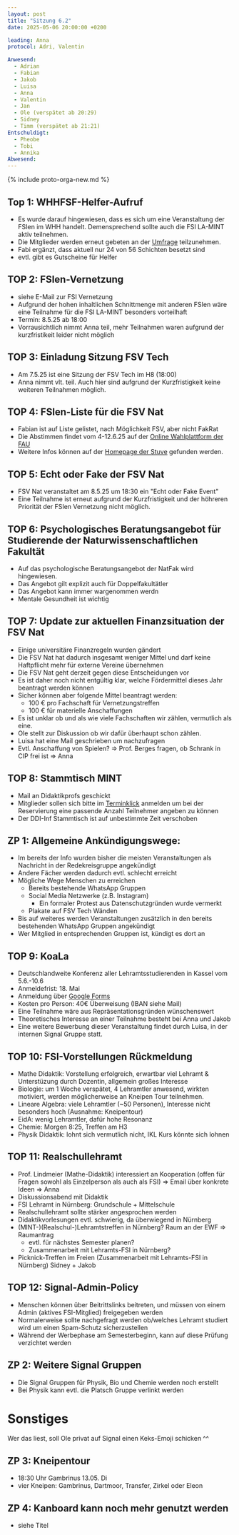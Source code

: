 ```yaml
---
layout: post
title: "Sitzung 6.2"
date: 2025-05-06 20:00:00 +0200

leading: Anna
protocol: Adri, Valentin

Anwesend:
  - Adrian
  - Fabian
  - Jakob
  - Luisa
  - Anna
  - Valentin
  - Jan
  - Ole (verspätet ab 20:29)
  - Sidney
  - Timm (verspätet ab 21:21)
Entschuldigt:
  - Pheobe
  - Tobi
  - Annika
Abwesend:
---
```

{% include proto-orga-new.md %}

## Top 1: WHHFSF-Helfer-Aufruf
- Es wurde darauf hingewiesen, dass es sich um eine Veranstaltung der FSIen im WHH handelt. Demensprechend sollte auch die FSI LA-MINT aktiv teilnehmen.
- Die Mitglieder werden erneut gebeten an der [Umfrage](https://umfrage.stuve.fau.de/478951) teilzunehmen.
- Fabi ergänzt, dass aktuell nur 24 von 56 Schichten besetzt sind
- evtl. gibt es Gutscheine für Helfer


## TOP 2: FSIen-Vernetzung
- siehe E-Mail zur FSI Vernetzung
- Aufgrund der hohen inhaltlichen Schnittmenge mit anderen FSIen wäre eine Teilnahme für die FSI LA-MINT besonders vorteilhaft
- Termin: 8.5.25 ab 18:00
- Vorrausichtlich nimmt Anna teil, mehr Teilnahmen waren aufgrund der kurzfristikeit leider nicht möglich

## TOP 3: Einladung Sitzung FSV Tech
- Am 7.5.25 ist eine Sitzung der FSV Tech im H8 (18:00)
- Anna nimmt vlt. teil. Auch hier sind aufgrund der Kurzfristigkeit keine weiteren Teilnahmen möglich.

## TOP 4: FSIen-Liste für die FSV Nat
- Fabian ist auf Liste gelistet, nach Möglichkeit FSV, aber nicht FakRat
- Die Abstimmen findet vom 4-12.6.25 auf der [Online Wahlplattform der FAU](https://online-wahlen.fau.de)
- Weitere Infos können auf der [Homepage der Stuve](https://stuve.fau.de/mitbestimmung/wahlen/) gefunden werden.

## TOP 5: Echt oder Fake der FSV Nat
- FSV Nat veranstaltet am 8.5.25 um 18:30 ein "Echt oder Fake Event"
- Eine Teilnahme ist erneut aufgrund der Kurzfristigkeit und der höhreren Priorität der FSIen Vernetzung nicht möglich.

## TOP 6: Psychologisches Beratungsangebot für Studierende der Naturwissenschaftlichen Fakultät
- Auf das psychologische Beratungsangebot der NatFak wird hingewiesen.
- Das Angebot gilt explizit auch für Doppelfakultätler
- Das Angebot kann immer wargenommen werdn
- Mentale Gesundheit ist wichtig
## TOP 7: Update zur aktuellen Finanzsituation der FSV Nat
- Einige universitäre Finanzregeln wurden gändert
- Die FSV Nat hat dadurch insgesamt weniger Mittel und darf keine Haftpflicht mehr für externe  Vereine übernehmen
- Die FSV Nat geht derzeit gegen diese Entscheidungen vor
- Es ist daher noch nicht entgültig klar, welche Fördermittel dieses Jahr beantragt werden können
- Sicher können aber folgende Mittel beantragt werden:
    - 100 € pro Fachschaft für Vernetzungstreffen
    - 100 € für materielle Anschaffungen
- Es ist unklar ob und als wie viele Fachschaften wir zählen, vermutlich als eine.
- Ole stellt zur Diskussion ob wir dafür überhaupt schon zählen.
- Luisa hat eine Mail geschrieben um nachzufragen
- Evtl. Anschaffung von Spielen? => Prof. Berges fragen, ob Schrank in CIP frei ist => Anna


## TOP 8: Stammtisch MINT
- Mail an Didaktikprofs geschickt 
- Mitglieder sollen sich bitte im [Terminklick](https://terminklick.stuve.fau.de/poll/JACWvt5G/vote/) anmelden um bei der Reservierung eine passende Anzahl Teilnehmer angeben zu können
- Der DDI-Inf Stammtisch ist auf unbestimmte Zeit verschoben

## ZP 1: Allgemeine Ankündigungswege: 
- Im bereits der Info wurden bisher die meisten Veranstaltungen als Nachricht in der Redekreisgruppe angekündigt
- Andere Fächer werden dadurch evtl. schlecht erreicht
- Mögliche Wege Menschen zu erreichen
    - Bereits bestehende WhatsApp Gruppen
    - Social Media Netzwerke (z.B. Instagram)
        - Ein formaler Protest aus Datenschutzgründen wurde vermerkt
    - Plakate auf FSV Tech Wänden
- Bis auf weiteres werden Veranstaltungen zusätzlich in den bereits bestehenden WhatsApp Gruppen angekündigt
- Wer Mitglied in entsprechenden Gruppen ist, kündigt es dort an


## TOP 9: KoaLa
- Deutschlandweite Konferenz aller Lehramtsstudierenden in Kassel vom 5.6.-10.6
- Anmeldefrist: 18. Mai
- Anmeldung über [Google Forms](https://forms.gle/sKC2o7LsvDrBv8ip8)
- Kosten pro Person: 40€ Überweisung (IBAN siehe Mail)
- Eine Teilnahme wäre aus Repräsentationsgründen wünschenswert
- Theoretisches Interesse an einer Teilnahme besteht bei Anna und Jakob
- Eine weitere Bewerbung dieser Veranstaltung findet durch Luisa, in der internen Signal Gruppe statt.

## TOP 10: FSI-Vorstellungen Rückmeldung
- Mathe Didaktik: Vorstellung erfolgreich, erwartbar viel Lehramt & Unterstüzung durch Dozentin, allgemein großes Interesse
- Biologie: um 1 Woche verspätet, 4 Lehramtler anwesend, wirkten motiviert, werden möglicherweise an Kneipen Tour teilnehmen.
- Lineare Algebra: viele Lehramtler (~50 Personen), Interesse nicht besonders hoch (Ausnahme: Kneipentour)
- EidA: wenig Lehramtler, dafür hohe Resonanz
- Chemie: Morgen 8:25, Treffen am H3
- Physik Didaktik: lohnt sich vermutlich nicht, IKL Kurs könnte sich lohnen

## TOP 11: Realschullehramt
- Prof. Lindmeier (Mathe-Didaktik) interessiert an Kooperation (offen für Fragen sowohl als Einzelperson als auch als FSI) => Email über konkrete Ideen => Anna
- Diskussionsabend mit Didaktik
- FSI Lehramt in Nürnberg: Grundschule + Mittelschule
- Realschullehramt sollte stärker angesprochen werden
- Didaktikvorlesungen evtl. schwierig, da überwiegend in Nürnberg
- (MINT-)(Realschul-)Lehramtstreffen in Nürnberg? Raum an der EWF => Raumantrag
    - evtl. für nächstes Semester planen?
    - Zusammenarbeit mit Lehramts-FSI in Nürnberg?
- Picknick-Treffen im Freien (Zusammenarbeit mit Lehramts-FSI in Nürnberg) Sidney + Jakob

## TOP 12: Signal-Admin-Policy
- Menschen können über Beitrittslinks beitreten, und müssen von einem Admin (aktives FSI-Mitglied) freigegeben werden
- Normalerweise sollte nachgefragt werden ob/welches Lehramt studiert wird um einen Spam-Schutz sicherzustellen
- Während der Werbephase am Semesterbeginn, kann auf diese Prüfung verzichtet werden

## ZP 2:  Weitere Signal Gruppen
- Die Signal Gruppen für Physik, Bio und Chemie werden noch erstellt
- Bei Physik kann evtl. die Platsch Gruppe verlinkt werden

# Sonstiges

Wer das liest, soll Ole privat auf Signal einen Keks-Emoji schicken ^^

## ZP 3: Kneipentour
- 18:30 Uhr Gambrinus 13.05. Di
- vier Kneipen: Gambrinus, Dartmoor, Transfer, Zirkel oder Eleon

## ZP 4: Kanboard kann noch mehr genutzt werden
- siehe Titel
